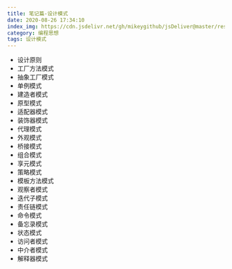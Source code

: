 ```yaml
---
title: 笔记篇-设计模式
date: 2020-08-26 17:34:10
index_img: https://cdn.jsdelivr.net/gh/mikeygithub/jsDeliver@master/resource/img/shejimoshi.jpg
category: 编程思想
tags: 设计模式
---
```


- 设计原则
- 工厂方法模式
- 抽象工厂模式
- 单例模式
- 建造者模式
- 原型模式
- 适配器模式
- 装饰器模式
- 代理模式
- 外观模式
- 桥接模式
- 组合模式
- 享元模式
- 策略模式
- 模板方法模式
- 观察者模式
- 迭代子模式
- 责任链模式
- 命令模式
- 备忘录模式
- 状态模式
- 访问者模式
- 中介者模式
- 解释器模式


 